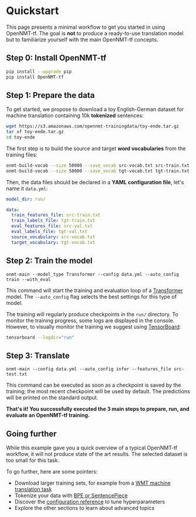# Quickstart

This page presents a minimal workflow to get you started in using OpenNMT-tf. The goal is **not** to produce a ready-to-use translation model but to familiarize yourself with the main OpenNMT-tf concepts.

## Step 0: Install OpenNMT-tf

```bash
pip install --upgrade pip
pip install OpenNMT-tf
```

## Step 1: Prepare the data

To get started, we propose to download a toy English-German dataset for machine translation containing 10k **tokenized** sentences:

```bash
wget https://s3.amazonaws.com/opennmt-trainingdata/toy-ende.tar.gz
tar xf toy-ende.tar.gz
cd toy-ende
```

The first step is to build the source and target **word vocabularies** from the training files:

```bash
onmt-build-vocab --size 50000 --save_vocab src-vocab.txt src-train.txt
onmt-build-vocab --size 50000 --save_vocab tgt-vocab.txt tgt-train.txt
```

Then, the data files should be declared in a **YAML configuration file**, let's name it `data.yml`:

```yaml
model_dir: run/

data:
  train_features_file: src-train.txt
  train_labels_file: tgt-train.txt
  eval_features_file: src-val.txt
  eval_labels_file: tgt-val.txt
  source_vocabulary: src-vocab.txt
  target_vocabulary: tgt-vocab.txt
```

## Step 2: Train the model

```
onmt-main --model_type Transformer --config data.yml --auto_config train --with_eval
```

This command will start the training and evaluation loop of a [Transformer](https://arxiv.org/abs/1706.03762) model. The `--auto_config` flag selects the best settings for this type of model.

The training will regularly produce checkpoints in the `run/` directory. To monitor the training progress, some logs are displayed in the console. However, to visually monitor the training we suggest using [TensorBoard](https://www.tensorflow.org/tensorboard):

```bash
tensorboard --logdir="run"
```

## Step 3: Translate

```
onmt-main --config data.yml --auto_config infer --features_file src-test.txt
```

This command can be executed as soon as a checkpoint is saved by the training; the most recent checkpoint will be used by default. The predictions will be printed on the standard output.

**That's it! You successfully executed the 3 main steps to prepare, run, and evaluate an OpenNMT-tf training.**

## Going further

While this example gave you a quick overview of a typical OpenNMT-tf workflow, it will not produce state of the art results. The selected dataset is too small for this task.

To go further, here are some pointers:

* Download larger training sets, for example from a [WMT machine translation task](http://statmt.org/wmt20/translation-task.html)
* Tokenize your data with [BPE or SentencePiece](https://github.com/OpenNMT/Tokenizer)
* Discover the [configuration reference](configuration.md) to tune hyperparameters
* Explore the other sections to learn about advanced topics

